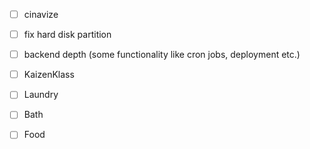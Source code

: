 - [ ] cinavize
- [ ] fix hard disk partition
- [ ] backend depth (some functionality like cron jobs, deployment etc.)
- [ ] KaizenKlass
- [ ] Laundry
- [ ] Bath
- [ ] Food





